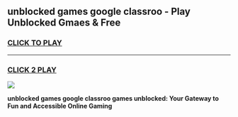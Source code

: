
## unblocked games google classroo - Play Unblocked Gmaes & Free
<h3>
<a href="https://premium.freeplayer.one?title=unblocked_games_google_classroo&ref=20F">CLICK TO PLAY</a></h3>
<hr>

<h3>
<a href="https://premium.freeplayer.one?title=unblocked_games_google_classroo&ref=20F">CLICK 2 PLAY</a>
  
</h3>

<a href="https://premium.freeplayer.one?title=unblocked_games_google_classroo&ref=20F/"><img src="https://clearcache.store/games.png"></a>


**unblocked games google classroo games unblocked: Your Gateway to Fun and Accessible Online Gaming**
